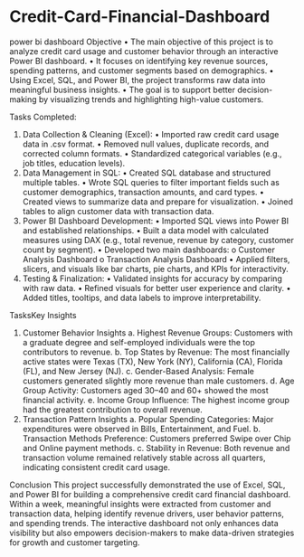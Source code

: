 # Credit-Card-Financial-Dashboard
power bi dashboard
Objective
•	The main objective of this project is to analyze credit card usage and customer behavior through an interactive Power BI dashboard.
•	It focuses on identifying key revenue sources, spending patterns, and customer segments based on demographics.
•	Using Excel, SQL, and Power BI, the project transforms raw data into meaningful business insights.
•	The goal is to support better decision-making by visualizing trends and highlighting high-value customers.

Tasks Completed:
1.	Data Collection & Cleaning (Excel):
    •	Imported raw credit card usage data in .csv format.
    •	Removed null values, duplicate records, and corrected column formats.
    •	Standardized categorical variables (e.g., job titles, education levels).
2.	Data Management in SQL:
    •	Created SQL database and structured multiple tables.
    •	Wrote SQL queries to filter important fields such as customer demographics, transaction amounts, and card types.
    •	Created views to summarize data and prepare for visualization.
    •	Joined tables to align customer data with transaction data.
3.	Power BI Dashboard Development:
    •	Imported SQL views into Power BI and established relationships.
    •	Built a data model with calculated measures using DAX (e.g., total revenue, revenue by category, customer count by segment).
    •	Developed two main dashboards:
    o	Customer Analysis Dashboard
    o	Transaction Analysis Dashboard
    •	Applied filters, slicers, and visuals like bar charts, pie charts, and KPIs for interactivity.
4.	Testing & Finalization:
    •	Validated insights for accuracy by comparing with raw data.
    •	Refined visuals for better user experience and clarity.
    •	Added titles, tooltips, and data labels to improve interpretability.
  	
TasksKey Insights 
1.	Customer Behavior Insights
    a.	Highest Revenue Groups: Customers with a graduate degree and self-employed individuals were the top contributors to revenue.
    b.	Top States by Revenue: The most financially active states were Texas (TX), New York (NY), California (CA), Florida (FL), and New Jersey (NJ).
    c.	Gender-Based Analysis: Female customers generated slightly more revenue than male customers.
    d.	Age Group Activity: Customers aged 30–40 and 60+ showed the most financial activity.
    e.	Income Group Influence: The highest income group had the greatest contribution to overall revenue.
2.	Transaction Pattern Insights
    a.	Popular Spending Categories: Major expenditures were observed in Bills, Entertainment, and Fuel.
    b.	Transaction Methods Preference: Customers preferred Swipe over Chip and Online payment methods.
    c.	Stability in Revenue: Both revenue and transaction volume remained relatively stable across all quarters, indicating consistent credit card usage.



Conclusion
This project successfully demonstrated the use of Excel, SQL, and Power BI for building a comprehensive credit card financial dashboard. Within a week, meaningful insights were extracted from customer and transaction data, helping identify revenue drivers, user behavior patterns, and spending trends. The interactive dashboard not only enhances data visibility but also empowers decision-makers to make data-driven strategies for growth and customer targeting.

